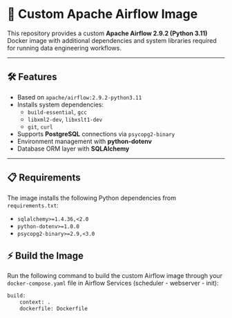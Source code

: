 # 🚀 Custom Apache Airflow Image

This repository provides a custom **Apache Airflow 2.9.2 (Python 3.11)** Docker image with additional dependencies and system libraries required for running data engineering workflows.

---

## 🛠 Features
- Based on `apache/airflow:2.9.2-python3.11`
- Installs system dependencies:
  - `build-essential`, `gcc`
  - `libxml2-dev`, `libxslt1-dev`
  - `git`, `curl`
- Supports **PostgreSQL** connections via `psycopg2-binary`
- Environment management with **python-dotenv**
- Database ORM layer with **SQLAlchemy**

---

## 📋 Requirements
The image installs the following Python dependencies from `requirements.txt`:

- `sqlalchemy>=1.4.36,<2.0`
- `python-dotenv>=1.0.0`
- `psycopg2-binary>=2.9,<3.0`

## ⚡ Build the Image
Run the following command to build the custom Airflow image through your `docker-compose.yaml` file in Airflow Services (scheduler - webserver - init):

```bash
build:
    context: .
    dockerfile: Dockerfile